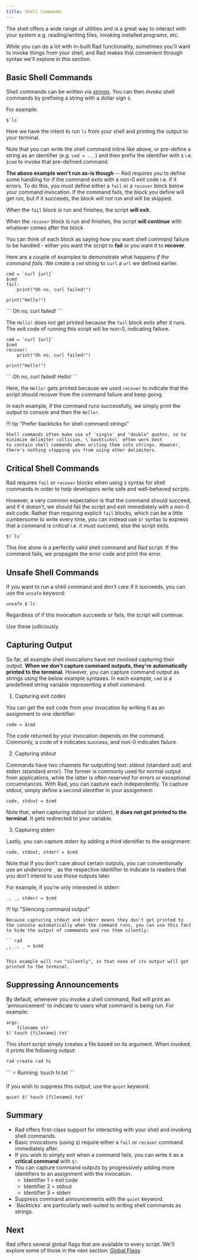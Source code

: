 ```yaml
---
title: Shell Commands
---
```


The shell offers a wide range of utilities and is a great way to interact with your system e.g. reading/writing files, invoking installed programs, etc.

While you can do a lot with in-built Rad functionality, sometimes you'll want to invoke things from your shell, and Rad makes that convenient through  syntax we'll explore in this section.

## Basic Shell Commands

Shell commands can be written via [strings](./basics.md#str). You can then *invoke* shell commands by prefixing a string with a dollar sign `$`.

For example:

```rad
$`ls`
```

Here we have the intent to run `ls` from your shell and printing the output to your terminal.

Note that you can write the shell command inline like above, or pre-define a string as an identifier (e.g. `cmd = ...`) and then prefix the identifier with `$` i.e. `$cmd` to invoke that pre-defined command.

**The above example won't run as-is though** -- Rad requires you to define some handling for if the command exits with a non-0 exit code i.e. if it errors.
To do this, you must define either a `fail` or a `recover` block below your command invocation. If the command fails, the block you define will get run, but if it succeeds, the block will *not* run and will be skipped.

When the `fail` block is run and finishes, the script **will exit**.

When the `recover` block is run and finishes, the script **will continue** with whatever comes after the block.

You can think of each block as saying how you want shell command failure to be handled - either you want the script to **fail** or you want it to **recover**.

Here are a couple of examples to demonstrate what happens *if the command fails*. We create a `cmd` string to `curl` a `url` we defined earlier.

```rad
cmd = `curl {url}`
$cmd
fail:
    print("Oh no, curl failed!")

print("Hello!")
```

<div class="result">
```
Oh no, curl failed!
```
</div>

The `Hello!` does not get printed because the `fail` block exits after it runs.
The exit code of running this script will be non-0, indicating failure.

```rad
cmd = `curl {url}`
$cmd
recover:
    print("Oh no, curl failed!")

print("Hello!")
```

<div class="result">
```
Oh no, curl failed!
Hello!
```
</div>

Here, the `Hello!` gets printed because we used `recover` to indicate that the script should recover from the command failure and keep going.

In each example, if the command runs successfully, we simply print the output to console and then the `Hello!`.

!!! tip "Prefer backticks for shell command strings"

    Shell commands often make use of 'single' and "double" quotes, so to minimize delimiter collision, \`backticks\` often work best
    to contain shell commands when writing them into strings. However, there's nothing stopping you from using other delimiters.

## Critical Shell Commands

Rad requires `fail` or `recover` blocks when using `$` syntax for shell commands in order to help developers write safe and well-behaved scripts.

However, a very common expectation is that the command should succeed, and if it doesn't, we should fail the script and exit immediately with a non-0 exit code. Rather than requiring explicit `fail` blocks, which can be a little cumbersome to write every time, you can instead use `$!` syntax to express that a command is *critical* i.e. it *must* succeed, else the script exits.

```rad
$!`ls`
```

This line alone is a perfectly valid shell command and Rad script. If the command fails, we propagate the error code and print the error.

## Unsafe Shell Commands

If you want to run a shell command and *don't care* if it succeeds, you can use the `unsafe` keyword:

```rad
unsafe $`ls`
```

Regardless of if this invocation succeeds or fails, the script will continue.

Use these judiciously.

[//]: # (todo better terminology? unchecked?)

## Capturing Output

So far, all example shell invocations have not involved capturing their output. **When we don't capture command outputs, they're automatically printed to the terminal.** However, you can capture command output as strings using the below example syntaxes. In each example, `cmd` is a predefined string variable representing a shell command.

1) Capturing exit codes

You can get the exit code from your invocation by writing it as an assignment to one identifier:

```rad
code = $cmd
```

The code returned by your invocation depends on the command. Commonly, a code of `0` indicates success, and non-0 indicates failure.

2) Capturing stdout

Commands have two channels for outputting text: stdout (standard out) and stderr (standard error). The former is commonly used for normal output from applications, while the latter is often reserved for errors or exceptional circumstances. With Rad, you can capture each independently. To capture stdout, simply define a second identifier in your assignment:

```rad
code, stdout = $cmd
```

Note that, when capturing stdout (or stderr), **it does not get printed to the terminal**. It gets redirected to your variable.

3) Capturing stderr

Lastly, you can capture stderr by adding a third identifier to the assignment:

```rad
code, stdout, stderr = $cmd
```

Note that if you don't care about certain outputs, you can conventionally use an underscore `_` as the respective identifier to indicate to readers that you don't intend to use those outputs later.

For example, if you're only interested in stderr:

```rad
_, _, stderr = $cmd
```

!!! tip "Silencing command output"

    Because capturing stdout and stderr means they don't get printed to the console automatically when the command runs, you can use this fact
    to hide the output of commmands and run them silently:

    ```rad
    _, _, _ = $cmd
    ```

    This example will run "silently", in that none of its output will get printed to the terminal.

[//]: # (todo factcheck above: can apps print via other channels than those two?)

## Suppressing Announcements

By default, whenever you invoke a shell command, Rad will print an 'announcement' to indicate to users what command is being run. For example:

```rad title="create.rad"
args:
    filename str
$!`touch {filename}.txt`
```

This short script simply creates a file based on its argument. When invoked, it prints the following output:

```
rad create.rad hi
```

<div class="result">
```
⚡️ Running: touch hi.txt
```
</div>

If you wish to suppress this output, use the `quiet` keyword: 

```rad
quiet $!`touch {filename}.txt`
```

## Summary

- Rad offers first-class support for interacting with your shell and invoking shell commands.
- Basic invocations (using `$`) require either a `fail` or `recover` command immediately after.
- If you wish to simply exit when a command fails, you can write it as a **critical command** with `$!`.
- You can capture command outputs by progressively adding more identifiers to an assignment with the invocation.
    - Identifier 1 = exit code 
    - Identifier 2 = stdout 
    - Identifier 3 = stderr
- Suppress command announcements with the `quiet` keyword.
- \`Backticks\` are particularly well-suited to writing shell commands as strings.

## Next

Rad offers several global flags that are available to every script. We'll explore some of those in the next section: [Global Flags](./global-flags.md).

